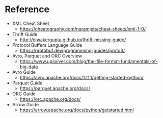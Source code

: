 # Reference

- XML Cheat Sheet
  - https://cheatography.com/nqramjets/cheat-sheets/xml-1-0/
- Thrift Guide
  - http://diwakergupta.github.io/thrift-missing-guide/
- Protocol Buffers Language Guide
  - https://protobuf.dev/programming-guides/proto3/
- Avro, Parquet and ORC Overview
  - https://www.upsolver.com/blog/the-file-format-fundamentals-of-big-data
- Avro Guide
  - https://avro.apache.org/docs/1.11.1/getting-started-python/
- Parquet Guide
  - https://parquet.apache.org/docs/
- ORC Guide
  - https://orc.apache.org/docs/
- Arrow Guide
  - https://arrow.apache.org/docs/python/getstarted.html
